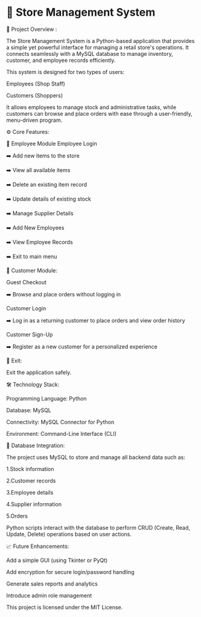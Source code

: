# 🏬 Store Management System
📜 Project Overview :

The Store Management System is a Python-based application that provides a simple yet powerful interface for managing a retail store's operations. It connects seamlessly with a MySQL database to manage inventory, customer, and employee records efficiently.

This system is designed for two types of users:

Employees (Shop Staff)

Customers (Shoppers)

It allows employees to manage stock and administrative tasks, while customers can browse and place orders with ease through a user-friendly, menu-driven program.

⚙️ Core Features:

🛒 Employee Module
Employee Login

➡️ Add new items to the store

➡️ View all available items

➡️ Delete an existing item record

➡️ Update details of existing stock

➡️ Manage Supplier Details

➡️ Add New Employees

➡️ View Employee Records

➡️ Exit to main menu

👤 Customer Module:

Guest Checkout

➡️ Browse and place orders without logging in

Customer Login

➡️ Log in as a returning customer to place orders and view order history

Customer Sign-Up

➡️ Register as a new customer for a personalized experience

🚪 Exit:

Exit the application safely.

🛠️ Technology Stack:

Programming Language: Python

Database: MySQL

Connectivity: MySQL Connector for Python

Environment: Command-Line Interface (CLI)

🔗 Database Integration:

The project uses MySQL to store and manage all backend data such as:

1.Stock information

2.Customer records

3.Employee details

4.Supplier information

5.Orders

Python scripts interact with the database to perform CRUD (Create, Read, Update, Delete) operations based on user actions.

📈 Future Enhancements:

Add a simple GUI (using Tkinter or PyQt)

Add encryption for secure login/password handling

Generate sales reports and analytics

Introduce admin role management

This project is licensed under the MIT License.



